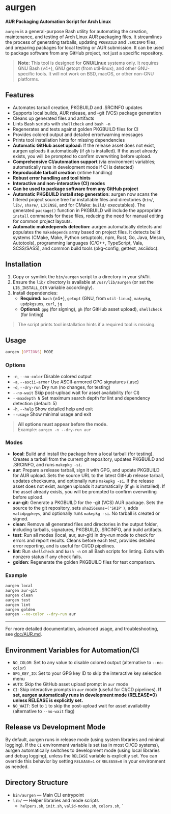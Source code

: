 # aurgen

**AUR Packaging Automation Script for Arch Linux**

`aurgen` is a general-purpose Bash utility for automating the creation, maintenance, and testing of Arch Linux AUR packaging files. It streamlines the process of generating tarballs, updating `PKGBUILD` and `.SRCINFO` files, and preparing packages for local testing or AUR submission. It can be used to package software from any GitHub project, not just a specific repository.

> **Note:** This tool is designed for **GNU/Linux** systems only. It requires GNU Bash (v4+), GNU getopt (from util-linux), and other GNU-specific tools. It will not work on BSD, macOS, or other non-GNU platforms.

## Features

- Automates tarball creation, PKGBUILD and .SRCINFO updates
- Supports local builds, AUR release, and -git (VCS) package generation
- Cleans up generated files and artifacts
- Lints Bash scripts with `shellcheck` and `bash -n`
- Regenerates and tests against golden PKGBUILD files for CI
- Provides colored output and detailed error/warning messages
- Prints tool installation hints for missing dependencies
- **Automatic GitHub asset upload:** If the release asset does not exist, aurgen uploads it automatically (if `gh` is installed). If the asset already exists, you will be prompted to confirm overwriting before upload.
- **Comprehensive CI/automation support** (via environment variables; automatically runs in development mode if CI is detected)
- **Reproducible tarball creation** (mtime handling)
- **Robust error handling and tool hints**
- **Interactive and non-interactive (CI) modes**
- **Can be used to package software from any GitHub project**
- **Automatic PKGBUILD install step generation:** aurgen now scans the filtered project source tree for installable files and directories (`bin/`, `lib/`, `share/`, `LICENSE`, and for CMake: `build/` executables). The generated `package()` function in PKGBUILD will include the appropriate `install` commands for these files, reducing the need for manual editing for common project layouts.
- **Automatic makedepends detection:** aurgen automatically detects and populates the `makedepends` array based on project files. It detects build systems (CMake, Make, Python setuptools, npm, Rust, Go, Java, Meson, Autotools), programming languages (C/C++, TypeScript, Vala, SCSS/SASS), and common build tools (pkg-config, gettext, asciidoc).

## Installation

1. Copy or symlink the `bin/aurgen` script to a directory in your `$PATH`.
2. Ensure the `lib/` directory is available at `/usr/lib/aurgen` (or set the `LIB_INSTALL_DIR` variable accordingly).
3. Install dependencies:
   - **Required:** `bash` (v4+), `getopt` (GNU, from `util-linux`), `makepkg`, `updpkgsums`, `curl`, `jq`
   - **Optional:** `gpg` (for signing), `gh` (for GitHub asset upload), `shellcheck` (for linting)

> The script prints tool installation hints if a required tool is missing.

## Usage

```sh
aurgen [OPTIONS] MODE
```

### Options

- `-n`, `--no-color`      Disable colored output
- `-a`, `--ascii-armor`   Use ASCII-armored GPG signatures (.asc)
- `-d`, `--dry-run`       Dry run (no changes, for testing)
- `--no-wait`             Skip post-upload wait for asset availability (for CI)
- `--maxdepth N`          Set maximum search depth for lint and dependency detection (default: 5)
- `-h`, `--help`          Show detailed help and exit
- `--usage`               Show minimal usage and exit

> **All options must appear before the mode.**  
> Example: `aurgen -n --dry-run aur`

### Modes

- **local**: Build and install the package from a local tarball (for testing). Creates a tarball from the current git repository, updates PKGBUILD and .SRCINFO, and runs `makepkg -si`.
- **aur**: Prepare a release tarball, sign it with GPG, and update PKGBUILD for AUR upload. Sets the source URL to the latest GitHub release tarball, updates checksums, and optionally runs `makepkg -si`. If the release asset does not exist, aurgen uploads it automatically (if `gh` is installed). If the asset already exists, you will be prompted to confirm overwriting before upload.
- **aur-git**: Generate a PKGBUILD for the -git (VCS) AUR package. Sets the source to the git repository, sets `sha256sums=('SKIP')`, adds `validpgpkeys`, and optionally runs `makepkg -si`. No tarball is created or signed.
- **clean**: Remove all generated files and directories in the output folder, including tarballs, signatures, PKGBUILD, .SRCINFO, and build artifacts.
- **test**: Run all modes (local, aur, aur-git) in dry-run mode to check for errors and report results. Cleans before each test, provides detailed error reporting, and is useful for CI/CD pipelines.
- **lint**: Run `shellcheck` and `bash -n` on all Bash scripts for linting. Exits with nonzero status if any check fails.
- **golden**: Regenerate the golden PKGBUILD files for test comparison.

### Example

```sh
aurgen local
aurgen aur-git
aurgen clean
aurgen test
aurgen lint
aurgen golden
aurgen --no-color --dry-run aur
```

---
For more detailed documentation, advanced usage, and troubleshooting, see [doc/AUR.md](doc/AUR.md).

## Environment Variables for Automation/CI

- `NO_COLOR`: Set to any value to disable colored output (alternative to `--no-color`)
- `GPG_KEY_ID`: Set to your GPG key ID to skip the interactive key selection menu
- `AUTO`: Skip the GitHub asset upload prompt in `aur` mode
- `CI`: Skip interactive prompts in `aur` mode (useful for CI/CD pipelines). **If set, aurgen automatically runs in development mode (RELEASE=0) unless RELEASE is explicitly set.**
- `NO_WAIT`: Set to `1` to skip the post-upload wait for asset availability (alternative to `--no-wait` flag)

## Release vs Development Mode

By default, aurgen runs in release mode (using system libraries and minimal logging). If the `CI` environment variable is set (as in most CI/CD systems), aurgen automatically switches to development mode (using local libraries and debug logging), unless the `RELEASE` variable is explicitly set. You can override this behavior by setting `RELEASE=1` or `RELEASE=0` in your environment as needed.

## Directory Structure

- `bin/aurgen` — Main CLI entrypoint
- `lib/` — Helper libraries and mode scripts
  - `helpers.sh`, `init.sh`, `valid-modes.sh`, `colors.sh`, `